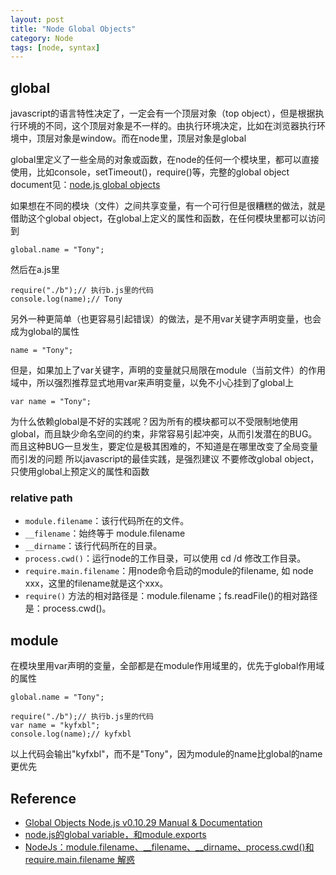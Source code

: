 ```yaml
---
layout: post
title: "Node Global Objects"
category: Node
tags: [node, syntax]
--- 
```


## global

javascript的语言特性决定了，一定会有一个顶层对象（top object），但是根据执行环境的不同，这个顶层对象是不一样的。由执行环境决定，比如在浏览器执行环境中，顶层对象是window。而在node里，顶层对象是global

global里定义了一些全局的对象或函数，在node的任何一个模块里，都可以直接使用，比如console，setTimeout()，require()等，完整的global object document见：[node.js global objects](http://nodejs.org/api/globals.html)

如果想在不同的模块（文件）之间共享变量，有一个可行但是很糟糕的做法，就是借助这个global object，在global上定义的属性和函数，在任何模块里都可以访问到

	global.name = "Tony";
  
然后在a.js里 

    require("./b");// 执行b.js里的代码
    console.log(name);// Tony

<!--more-->
  
另外一种更简单（也更容易引起错误）的做法，是不用var关键字声明变量，也会成为global的属性 

    name = "Tony";

  
但是，如果加上了var关键字，声明的变量就只局限在module（当前文件）的作用域中，所以强烈推荐显式地用var来声明变量，以免不小心挂到了global上 

    var name = "Tony";

  
为什么依赖global是不好的实践呢？因为所有的模块都可以不受限制地使用global，而且缺少命名空间的约束，非常容易引起冲突，从而引发潜在的BUG。而且这种BUG一旦发生，要定位是极其困难的，不知道是在哪里改变了全局变量而引发的问题 所以javascript的最佳实践，是强烈建议 不要修改global object，只使用global上预定义的属性和函数

### relative path

- `module.filename`：该行代码所在的文件。
- `__filename`：始终等于 module.filename
- `__dirname`：该行代码所在的目录。
- `process.cwd()`：运行node的工作目录，可以使用  cd /d 修改工作目录。
- `require.main.filename`：用node命令启动的module的filename, 如 node xxx，这里的filename就是这个xxx。
- `require()` 方法的相对路径是：module.filename；fs.readFile()的相对路径是：process.cwd()。

## module

在模块里用var声明的变量，全部都是在module作用域里的，优先于global作用域的属性

    global.name = "Tony";

    require("./b");// 执行b.js里的代码
    var name = "kyfxbl";
    console.log(name);// kyfxbl

  
以上代码会输出"kyfxbl"，而不是"Tony"，因为module的name比global的name更优先

## Reference

- [Global Objects Node.js v0.10.29 Manual & Documentation](http://nodejs.org/docs/latest/api/globals.html#globals_dirname)
- [node.js的global variable，和module.exports](http://blog.csdn.net/kyfxbl/article/details/12587385)
- [NodeJs：module.filename、__filename、__dirname、process.cwd()和require.main.filename 解惑](http://www.cnblogs.com/happyframework/archive/2013/05/16/3080910.html)
